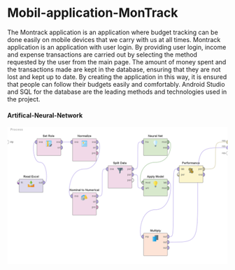 # Mobil-application-MonTrack
 The Montrack application is an application where budget tracking can be done easily on mobile devices that we carry with us at all times. Montrack application is an application with user login. By providing user login, income and expense transactions are carried out by selecting the method requested by the user from the main page. The amount of money spent and the transactions made are kept in the database, ensuring that they are not lost and kept up to date. By creating the application in this way, it is ensured that people can follow their budgets easily and comfortably. Android Studio and SQL for the database are the leading methods and technologies used in the project.

#### Artifical-Neural-Network
<img src="https://github.com/mervekaratass/Heart-disease-dataset-machine-learning/blob/main/heart-disease/images/artifical-neural-network.png" width=700>

